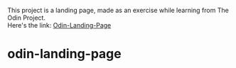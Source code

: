 This project is a landing page, made as an exercise while learning from The Odin Project.  
Here's the link: [Odin-Landing-Page](https://anubhavprabhakar.github.io/odin-landing-page)  

# odin-landing-page